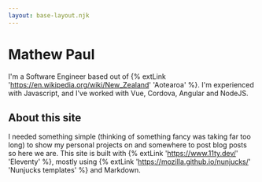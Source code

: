 ```yaml
---
layout: base-layout.njk
---
```


# Mathew Paul

I'm a Software Engineer based out of {% extLink 'https://en.wikipedia.org/wiki/New_Zealand' 'Aotearoa' %}. I'm experienced with Javascript, and I've worked with Vue, Cordova, Angular and NodeJS.

## About this site

I needed something simple (thinking of something fancy was taking far too long) to show my personal projects on and somewhere to post blog posts so here we are. This site is built with {% extLink 'https://www.11ty.dev/' 'Eleventy' %}, mostly using {% extLink 'https://mozilla.github.io/nunjucks/' 'Nunjucks templates' %} and Markdown.
